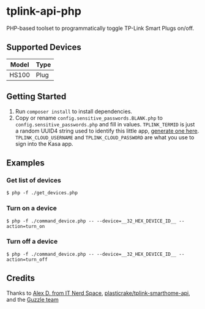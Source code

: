 # tplink-api-php

PHP-based toolset to programmatically toggle TP-Link Smart Plugs on/off.

## Supported Devices

| Model | Type |
|-------|------|
| HS100 | Plug |

## Getting Started

1. Run `composer install` to install dependencies.
2. Copy or rename `config.sensitive_passwords.BLANK.php` to `config.sensitive_passwords.php` and fill in values. `TPLINK_TERMID` is just a random UUID4 string used to identify this little app, [generate one here](https://www.uuidgenerator.net/version4). `TPLINK_CLOUD_USERNAME` and `TPLINK_CLOUD_PASSWORD` are what you use to sign into the Kasa app.

## Examples

### Get list of devices

```shell
$ php -f ./get_devices.php
```

### Turn on a device

```shell
$ php -f ./command_device.php -- --device=__32_HEX_DEVICE_ID__ --action=turn_on
```

### Turn off a device

```shell
$ php -f ./command_device.php -- --device=__32_HEX_DEVICE_ID__ --action=turn_off
```

## Credits

Thanks to [Alex D. from IT Nerd Space](http://itnerd.space/2017/01/22/how-to-control-your-tp-link-hs100-smartplug-from-internet/), [plasticrake/tplink-smarthome-api](https://github.com/plasticrake/tplink-smarthome-api), and the [Guzzle team](http://docs.guzzlephp.org/en/stable/)